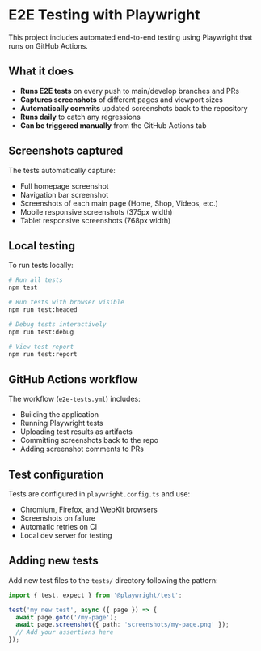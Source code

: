 # E2E Testing with Playwright

This project includes automated end-to-end testing using Playwright that runs on GitHub Actions.

## What it does

- **Runs E2E tests** on every push to main/develop branches and PRs
- **Captures screenshots** of different pages and viewport sizes
- **Automatically commits** updated screenshots back to the repository
- **Runs daily** to catch any regressions
- **Can be triggered manually** from the GitHub Actions tab

## Screenshots captured

The tests automatically capture:
- Full homepage screenshot
- Navigation bar screenshot
- Screenshots of each main page (Home, Shop, Videos, etc.)
- Mobile responsive screenshots (375px width)
- Tablet responsive screenshots (768px width)

## Local testing

To run tests locally:

```bash
# Run all tests
npm test

# Run tests with browser visible
npm run test:headed

# Debug tests interactively
npm run test:debug

# View test report
npm run test:report
```

## GitHub Actions workflow

The workflow (`e2e-tests.yml`) includes:
- Building the application
- Running Playwright tests
- Uploading test results as artifacts
- Committing screenshots back to the repo
- Adding screenshot comments to PRs

## Test configuration

Tests are configured in `playwright.config.ts` and use:
- Chromium, Firefox, and WebKit browsers
- Screenshots on failure
- Automatic retries on CI
- Local dev server for testing

## Adding new tests

Add new test files to the `tests/` directory following the pattern:
```typescript
import { test, expect } from '@playwright/test';

test('my new test', async ({ page }) => {
  await page.goto('/my-page');
  await page.screenshot({ path: 'screenshots/my-page.png' });
  // Add your assertions here
});
```